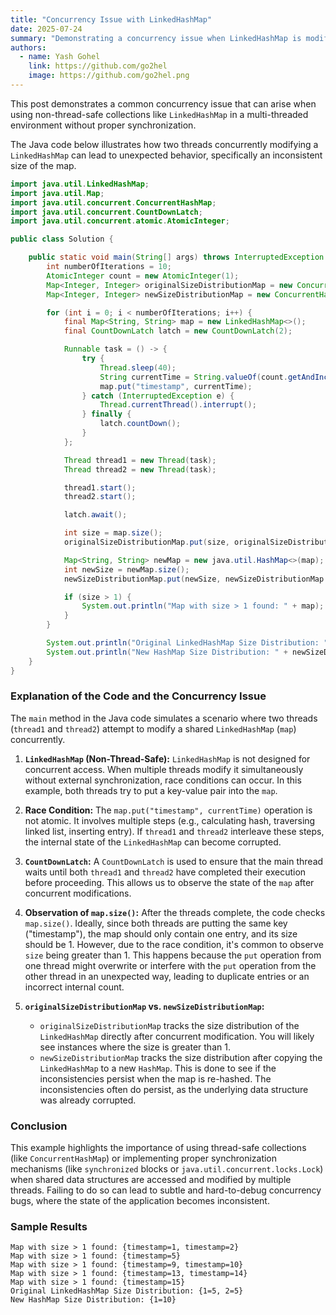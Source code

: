 ```yaml
---
title: "Concurrency Issue with LinkedHashMap"
date: 2025-07-24
summary: "Demonstrating a concurrency issue when LinkedHashMap is modified by multiple threads simultaneously without proper synchronization."
authors:
  - name: Yash Gohel
    link: https://github.com/go2hel
    image: https://github.com/go2hel.png
---
```


This post demonstrates a common concurrency issue that can arise when using non-thread-safe collections like `LinkedHashMap` in a multi-threaded environment without proper synchronization.

The Java code below illustrates how two threads concurrently modifying a `LinkedHashMap` can lead to unexpected behavior, specifically an inconsistent size of the map.

```java
import java.util.LinkedHashMap;
import java.util.Map;
import java.util.concurrent.ConcurrentHashMap;
import java.util.concurrent.CountDownLatch;
import java.util.concurrent.atomic.AtomicInteger;

public class Solution {

    public static void main(String[] args) throws InterruptedException {
        int numberOfIterations = 10;
        AtomicInteger count = new AtomicInteger(1);
        Map<Integer, Integer> originalSizeDistributionMap = new ConcurrentHashMap<>();
        Map<Integer, Integer> newSizeDistributionMap = new ConcurrentHashMap<>();

        for (int i = 0; i < numberOfIterations; i++) {
            final Map<String, String> map = new LinkedHashMap<>();
            final CountDownLatch latch = new CountDownLatch(2);

            Runnable task = () -> {
                try {
                    Thread.sleep(40);
                    String currentTime = String.valueOf(count.getAndIncrement());
                    map.put("timestamp", currentTime);
                } catch (InterruptedException e) {
                    Thread.currentThread().interrupt();
                } finally {
                    latch.countDown();
                }
            };

            Thread thread1 = new Thread(task);
            Thread thread2 = new Thread(task);

            thread1.start();
            thread2.start();

            latch.await();

            int size = map.size();
            originalSizeDistributionMap.put(size, originalSizeDistributionMap.getOrDefault(size, 0) + 1);

            Map<String, String> newMap = new java.util.HashMap<>(map);
            int newSize = newMap.size();
            newSizeDistributionMap.put(newSize, newSizeDistributionMap.getOrDefault(newSize, 0) + 1);

            if (size > 1) {
                System.out.println("Map with size > 1 found: " + map);
            }
        }

        System.out.println("Original LinkedHashMap Size Distribution: " + originalSizeDistributionMap);
        System.out.println("New HashMap Size Distribution: " + newSizeDistributionMap);
    }
}
```

### Explanation of the Code and the Concurrency Issue

The `main` method in the Java code simulates a scenario where two threads (`thread1` and `thread2`) attempt to modify a shared `LinkedHashMap` (`map`) concurrently.

1. **`LinkedHashMap` (Non-Thread-Safe):** `LinkedHashMap` is not designed for concurrent access. When multiple threads modify it simultaneously without external synchronization, race conditions can occur. In this example, both threads try to put a key-value pair into the `map`.

2. **Race Condition:** The `map.put("timestamp", currentTime)` operation is not atomic. It involves multiple steps (e.g., calculating hash, traversing linked list, inserting entry). If `thread1` and `thread2` interleave these steps, the internal state of the `LinkedHashMap` can become corrupted.

3. **`CountDownLatch`:** A `CountDownLatch` is used to ensure that the main thread waits until both `thread1` and `thread2` have completed their execution before proceeding. This allows us to observe the state of the `map` after concurrent modifications.

4. **Observation of `map.size()`:** After the threads complete, the code checks `map.size()`. Ideally, since both threads are putting the same key ("timestamp"), the map should only contain one entry, and its size should be 1. However, due to the race condition, it's common to observe `size` being greater than 1. This happens because the `put` operation from one thread might overwrite or interfere with the `put` operation from the other thread in an unexpected way, leading to duplicate entries or an incorrect internal count.

5. **`originalSizeDistributionMap` vs. `newSizeDistributionMap`:**
    * `originalSizeDistributionMap` tracks the size distribution of the `LinkedHashMap` directly after concurrent modification. You will likely see instances where the size is greater than 1.
    * `newSizeDistributionMap` tracks the size distribution after copying the `LinkedHashMap` to a new `HashMap`. This is done to see if the inconsistencies persist when the map is re-hashed. The inconsistencies often do persist, as the underlying data structure was already corrupted.

### Conclusion

This example highlights the importance of using thread-safe collections (like `ConcurrentHashMap`) or implementing proper synchronization mechanisms (like `synchronized` blocks or `java.util.concurrent.locks.Lock`) when shared data structures are accessed and modified by multiple threads. Failing to do so can lead to subtle and hard-to-debug concurrency bugs, where the state of the application becomes inconsistent.

### Sample Results

``` text
Map with size > 1 found: {timestamp=1, timestamp=2}
Map with size > 1 found: {timestamp=5}
Map with size > 1 found: {timestamp=9, timestamp=10}
Map with size > 1 found: {timestamp=13, timestamp=14}
Map with size > 1 found: {timestamp=15}
Original LinkedHashMap Size Distribution: {1=5, 2=5}
New HashMap Size Distribution: {1=10}
```
